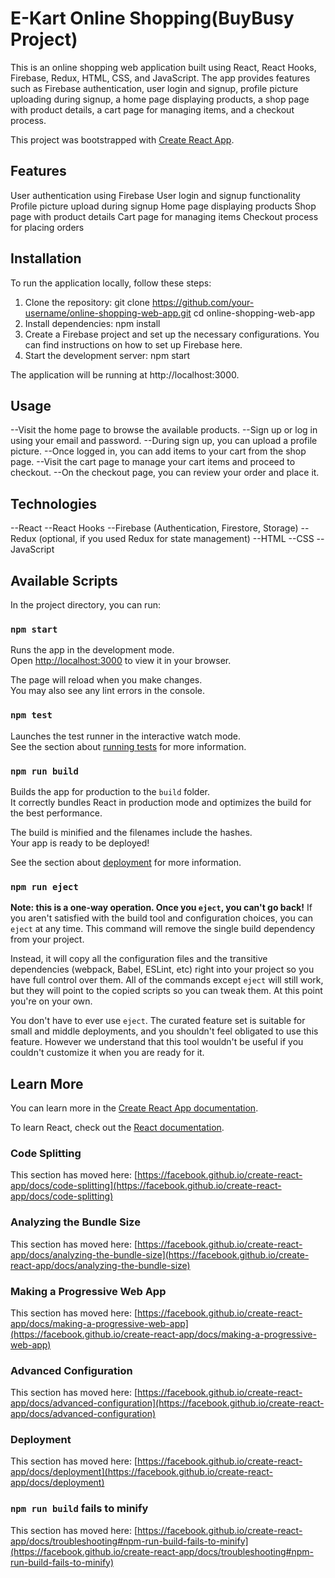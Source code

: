 # E-Kart Online Shopping(BuyBusy Project)
This is an online shopping web application built using React, React Hooks, Firebase, Redux, HTML, CSS, and JavaScript. The app provides features such as Firebase authentication, user login and signup, profile picture uploading during signup, a home page displaying products, a shop page with product details, a cart page for managing items, and a checkout process.

This project was bootstrapped with [Create React App](https://github.com/facebook/create-react-app).

## Features
User authentication using Firebase
User login and signup functionality
Profile picture upload during signup
Home page displaying products
Shop page with product details
Cart page for managing items
Checkout process for placing orders

## Installation
To run the application locally, follow these steps:
1. Clone the repository:
  git clone https://github.com/your-username/online-shopping-web-app.git
  cd online-shopping-web-app
2. Install dependencies:
  npm install
3. Create a Firebase project and set up the necessary configurations. You can find instructions on how to set up Firebase here.
4. Start the development server:
  npm start

The application will be running at http://localhost:3000.

## Usage
  --Visit the home page to browse the available products.
  --Sign up or log in using your email and password.
  --During sign up, you can upload a profile picture.
  --Once logged in, you can add items to your cart from the shop page.
  --Visit the cart page to manage your cart items and proceed to checkout.
  --On the checkout page, you can review your order and place it.

## Technologies
  --React
  --React Hooks
  --Firebase (Authentication, Firestore, Storage)
  --Redux (optional, if you used Redux for state management)
  --HTML
  --CSS
  --JavaScript

## Available Scripts
In the project directory, you can run:

### `npm start`
Runs the app in the development mode.\
Open [http://localhost:3000](http://localhost:3000) to view it in your browser.

The page will reload when you make changes.\
You may also see any lint errors in the console.

### `npm test`
Launches the test runner in the interactive watch mode.\
See the section about [running tests](https://facebook.github.io/create-react-app/docs/running-tests) for more information.

### `npm run build`
Builds the app for production to the `build` folder.\
It correctly bundles React in production mode and optimizes the build for the best performance.

The build is minified and the filenames include the hashes.\
Your app is ready to be deployed!

See the section about [deployment](https://facebook.github.io/create-react-app/docs/deployment) for more information.

### `npm run eject`
**Note: this is a one-way operation. Once you `eject`, you can't go back!**
If you aren't satisfied with the build tool and configuration choices, you can `eject` at any time. This command will remove the single build dependency from your project.

Instead, it will copy all the configuration files and the transitive dependencies (webpack, Babel, ESLint, etc) right into your project so you have full control over them. All of the commands except `eject` will still work, but they will point to the copied scripts so you can tweak them. At this point you're on your own.

You don't have to ever use `eject`. The curated feature set is suitable for small and middle deployments, and you shouldn't feel obligated to use this feature. However we understand that this tool wouldn't be useful if you couldn't customize it when you are ready for it.

## Learn More
You can learn more in the [Create React App documentation](https://facebook.github.io/create-react-app/docs/getting-started).

To learn React, check out the [React documentation](https://reactjs.org/).

### Code Splitting
This section has moved here: [https://facebook.github.io/create-react-app/docs/code-splitting](https://facebook.github.io/create-react-app/docs/code-splitting)

### Analyzing the Bundle Size
This section has moved here: [https://facebook.github.io/create-react-app/docs/analyzing-the-bundle-size](https://facebook.github.io/create-react-app/docs/analyzing-the-bundle-size)

### Making a Progressive Web App
This section has moved here: [https://facebook.github.io/create-react-app/docs/making-a-progressive-web-app](https://facebook.github.io/create-react-app/docs/making-a-progressive-web-app)

### Advanced Configuration
This section has moved here: [https://facebook.github.io/create-react-app/docs/advanced-configuration](https://facebook.github.io/create-react-app/docs/advanced-configuration)

### Deployment
This section has moved here: [https://facebook.github.io/create-react-app/docs/deployment](https://facebook.github.io/create-react-app/docs/deployment)

### `npm run build` fails to minify
This section has moved here: [https://facebook.github.io/create-react-app/docs/troubleshooting#npm-run-build-fails-to-minify](https://facebook.github.io/create-react-app/docs/troubleshooting#npm-run-build-fails-to-minify)
